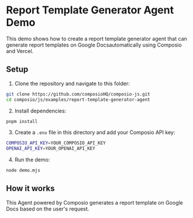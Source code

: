 # Report Template Generator Agent Demo

This demo shows how to create a report template generator agent that can generate report templates on Google Docsautomatically using Composio and Vercel.

## Setup

1. Clone the repository and navigate to this folder:
```bash
git clone https://github.com/composioHQ/composio-js.git
cd composio/js/examples/report-template-generator-agent
```

2. Install dependencies:
```bash
pnpm install
```

3. Create a `.env` file in this directory and add your Composio API key:
```bash
COMPOSIO_API_KEY=YOUR_COMPOSIO_API_KEY
OPENAI_API_KEY=YOUR_OPENAI_API_KEY
```

4. Run the demo:
```bash
node demo.mjs
```


## How it works

This Agent powered by Composio generates a report template on Google Docs based on the user's request.